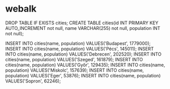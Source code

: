# webalk

DROP TABLE IF EXISTS cities;
CREATE TABLE cities(id INT PRIMARY KEY AUTO_INCREMENT not null, name VARCHAR(255) not null,
    population INT not null);

INSERT INTO cities(name, population) VALUES('Budapest', 1779000);
INSERT INTO cities(name, population) VALUES('Pécs', 145011);
INSERT INTO cities(name, population) VALUES('Debrecen', 202520);
INSERT INTO cities(name, population) VALUES('Szeged', 161879);
INSERT INTO cities(name, population) VALUES('Győr', 129435);
INSERT INTO cities(name, population) VALUES('Miskolc', 157639);
INSERT INTO cities(name, population) VALUES('Eger', 53876);
INSERT INTO cities(name, population) VALUES('Sopron', 62246);
